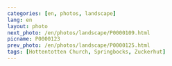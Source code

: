 ```yaml
---
categories: [en, photos, landscape]
lang: en
layout: photo
next_photo: /en/photos/landscape/P0000109.html
picname: P0000123
prev_photo: /en/photos/landscape/P0000125.html
tags: [Hottentotten Church, Springbocks, Zuckerhut]
---
```

